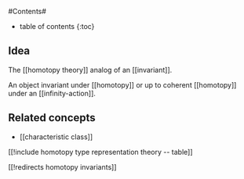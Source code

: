 
#Contents#
* table of contents
{:toc}

## Idea

The [[homotopy theory]] analog of an [[invariant]].

An object invariant under [[homotopy]] or up to coherent [[homotopy]] under an [[infinity-action]].



## Related concepts

* [[characteristic class]]

[[!include homotopy type representation theory -- table]]


[[!redirects homotopy invariants]]
